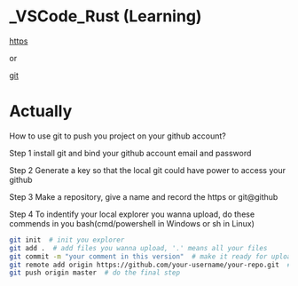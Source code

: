 # _VSCode_Rust  (Learning)

[https](https://github.com/OuyangXuanyu/_VSCode_Rust.git)

or

[git](git@github.com:OuyangXuanyu/_VSCode_Rust.git)

# Actually

How to use git to push you project on your github account?

Step 1 install git and bind your github account email and password

Step 2 Generate a key so that the local git could have power to access your github

Step 3 Make a repository, give a name and record the https or git@github

Step 4 To indentify your local explorer you wanna upload, do these commends in you bash(cmd/powershell in Windows or sh in Linux)

```bash
git init  # init you explorer
git add .  # add files you wanna upload, '.' means all your files
git commit -m "your comment in this version"  # make it ready for uploading
git remote add origin https://github.com/your-username/your-repo.git  # add location website
git push origin master  # do the final step
```

